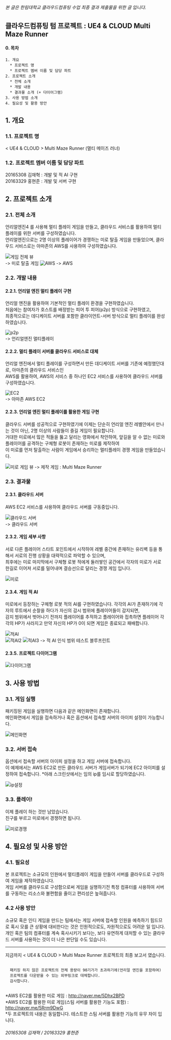 ###### 본 글은 한림대학교 클라우드컴퓨팅 수업 최종 결과 제출물을 위한 글 입니다.   
## 클라우드컴퓨팅 텀 프로젝트 : UE4 & CLOUD Multi Maze Runner

#### 0. 목차
    1. 개요
      * 프로젝트 명
      * 프로젝트 멤버 이름 및 담당 파트
    2. 프로젝트 소개
      * 전체 소개
      * 개발 내용
      * 결과물 소개 (+ 다이어그램)
    3. 사용 방법 소개
    4. 필요성 및 활용 방안

## 1. 개요
### 1.1. 프로젝트 명
 < UE4 & CLOUD > Multi Maze Runner (멀티 메이즈 러너)

### 1.2. 프로젝트 멤버 이름 및 담당 파트
20165308 김재혁 : 개발 및 적 AI 구현   
20163329 홍현준 : 개발 및 서버 구현

## 2. 프로젝트 소개
### 2.1. 전체 소개 
언리얼엔진4 를 사용해 멀티 플레이 게임을 만들고, 클라우드 서비스를 활용하여 멀티 플레이를 위한 서버를 구성하였습니다.   
언리얼엔진으로는 2명 이상의 플레이어가 경쟁하는 미로 탈출 게임을 만들었으며, 클라우드 서비스로는 아마존의 AWS를 사용하여 구성하였습니다.   

![게임 전체 뷰](https://github.com/kimjhj11/CloudComputing_TermProject_Final/blob/main/image/gameView.png?raw=true)   
-> 미로 탈출 게임
![AWS](https://github.com/kimjhj11/CloudComputing_TermProject_Final/blob/main/image/aws.PNG?raw=true)
-> AWS

### 2.2. 개발 내용
#### 2.2.1. 언리얼 엔진 멀티 플레이 구현
언리얼 엔진을 활용하여 기본적인 멀티 플레이 환경을 구현하였습니다.   
처음에는 참여자가 호스트를 배정받는 피어 투 피어(p2p) 방식으로 구현하였고,   
최종적으로는 데디케이트 서버를 포함한 클라이언트-서버 방식으로 멀티 플레이를 완성하였습니다.   

![p2p](https://github.com/kimjhj11/CloudComputing_TermProject_IntermediateResults/blob/main/image/p2p_steam.png?raw=true)   
-> 언리얼엔진 멀티플레이
   
#### 2.2.2. 멀티 플레이 서버를 클라우드 서비스로 대체
언리얼 엔진에서 멀티 플레이를 구성하면서 만든 데디케이트 서버를 기존에 예정했던대로, 아마존의 클라우드 서비스인   
AWS를 활용하여, AWS의 서비스 중 하나인 EC2 서비스를 사용하여 클라우드 서버를 구성하였습니다.   

![EC2]()   
-> 아마존 AWS EC2 

#### 2.2.3. 언리얼 엔진 멀티 플레이를 활용한 게임 구현
클라우드 서버를 성공적으로 구현하였기에 이제는 단순히 언리얼 엔진 레벨안에서 만나는 것이 아닌, 2명 이상의 사람들이 즐길 게임이 필요합니다.   
거대한 미로에서 많은 적들을 뚫고 달리는 영화에서 착안하여, 앞길을 알 수 없는 미로와 플레이어를 공격하는 구체형 로봇이 존재하는 미로를 제작하여   
이 미로를 먼저 탈출하는 사람이 게임에서 승리하는 멀티플레이 경쟁 게임을 만들었습니다.

![미로 게임 뷰](https://github.com/kimjhj11/CloudComputing_TermProject_Final/blob/main/image/mazegame.png?raw=true)
-> 제작 게임 : Multi Maze Runner

### 2.3. 결과물
#### 2.3.1. 클라우드 서버   
AWS EC2 서비스를 사용하여 클라우드 서버를 구동중입니다.

![클라우드 서버](https://github.com/kimjhj11/CloudComputing_TermProject_Final/blob/main/image/EC2_1.png?raw=true)   
-> 클라우드 서버

#### 2.3.2. 게임 세부 사항
서로 다른 플레이어 스타트 포인트에서 시작하여 레벨 중간에 존재하는 유리벽 등을 통해서 서로의 진행 상황을 대략적으로 파악할 수 있으며,   
최후에는 미로 마지막에서 구체형 로봇 적에게 둘러쌓인 공간에서 각자의 미로가 서로 한길로 이어져 서로를 밀어내며 결승선으로 달리는 경쟁 게임 입니다.

![미로](https://github.com/kimjhj11/CloudComputing_TermProject_Final/blob/main/image/maze2.PNG?raw=true)

#### 2.3.4. 게임 적 AI
미로에서 등장하는 구체형 로봇 적의 AI를 구현하였습니다. 각각의 AI가 존재하기에 각자의 루트에서 순찰을 하다가 자신의 감시 범위에 플레이어들이 감지되면,   
감지 범위에서 벗어나기 전까지 플레이어를 추적하고 플레이어와 접촉하면 플레이어 각각의 HP가 사라지고 만약 자신의 HP가 0이 되면 게임은 종료되고 패배합니다.   

![적AI](https://github.com/kimjhj11/CloudComputing_TermProject_Final/blob/main/image/enemy.PNG?raw=true)    
![적AI2](https://github.com/kimjhj11/CloudComputing_TermProject_Final/blob/main/image/enemy2.PNG?raw=true) 
![적AI3](https://github.com/kimjhj11/CloudComputing_TermProject_Final/blob/main/image/ai.png?raw=true)
-> 적 AI 인식 범위 테스트 블루프린트 

#### 2.3.5. 프로젝트 다이어그램

![다이어그램]()

## 3. 사용 방법
### 3.1. 게임 실행
패키징된 게임을 실행하면 다음과 같은 메인화면이 존재합니다.   
메인화면에서 게임을 접속하거나 혹은 옵션에서 접속할 서버의 아이피 설정이 가능합니다.

![메인화면](https://github.com/kimjhj11/CloudComputing_TermProject_Final/blob/main/image/main.png?raw=true) 

### 3.2. 서버 접속
옵션에서 접속할 서버의 아이피 설정을 하고 게임 서버에 접속합니다.   
이 예제에서는 AWS EC2로 만든 클라우드 서버가 게임서버가 되기에 EC2 아이피를 설정하여 접속합니다.
*아래 스크린샷에서는 임의 ip를 임시로 할당하였습니다.

![ip설정](https://github.com/kimjhj11/CloudComputing_TermProject_Final/blob/main/image/ip.png?raw=true) 

### 3.3. 플레이!
이제 플레이 하는 것만 남았습니다.   
친구를 부르고 미로에서 경쟁하면 됩니다.

![미로경쟁](https://github.com/kimjhj11/CloudComputing_TermProject_Final/blob/main/image/play.PNG?raw=true)

## 4. 필요성 및 사용 방안
### 4.1. 필요성
본 프로젝트는 소규모의 인원에서 멀티플레이 게임을 만들어 서버를 클라우드로 구성하여 게임을 제작하였습니다.   
게임 서버를 클라우드로 구성함으로써 게임을 실행하기전 특정 컴퓨터를 사용하여 서버를 구동하는 리소스와 불편함을 줄이고 편리성은 높혀줍니다.
   

### 4.2 사용 방안

소규모 혹은 인디 게임을 만드는 팀에서는 게임 서버에 접속할 인원을 예측하기 힘드므로 혹시 모를 큰 상황에 대비한다는 것은 인원적으로도, 자원적으로도 어려운 일 입니다.   
개인 혹은 팀의 컴퓨터를 계속 혹사시키기 보다는, 보다 유연하게 대처할 수 있는 클라우드 서버를 사용하는 것이 더 나은 판단일 수도 있습니다.    
   
***
   
지금까지 < UE4 & CLOUD > Multi Maze Runner 프로젝트의 최종 보고서 였습니다.

  <pre><code>
  패키징 하지 않은 프로젝트의 전체 용량이 90기가가 초과하기에(언리얼 엔진을 포함하여)
  프로젝트를 다운받을 수 있는 외부링크로 대체합니다.
  감사합니다.
  </code></pre>
  
  *AWS EC2를 활용한 미로 게임 : <http://naver.me/5Dhx2BPD>   
  *AWS EC2를 활용한 미로 게임(스팀 서버를 활용한 기능도 포함)  : <http://naver.me/5Rrm9DwG>   
  *두 프로젝트의 내용은 동일합니다. 테스트한 스팀 서버를 활용한 기능의 유무 차이 입니다.   
  
###### 20165308 김재혁 / 20163329 홍현준
